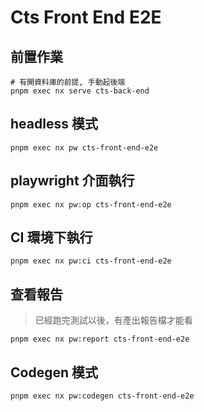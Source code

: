 # Cts Front End E2E

## 前置作業

```shell
# 有開資料庫的前提, 手動起後端
pnpm exec nx serve cts-back-end
```

## headless 模式

```shell
pnpm exec nx pw cts-front-end-e2e
```

## playwright 介面執行

```shell
pnpm exec nx pw:op cts-front-end-e2e
```

## CI 環境下執行

```shell
pnpm exec nx pw:ci cts-front-end-e2e
```

## 查看報告

> 已經跑完測試以後，有產出報告檔才能看

```shell
pnpm exec nx pw:report cts-front-end-e2e
```

## Codegen 模式

```shell
pnpm exec nx pw:codegen cts-front-end-e2e
```
